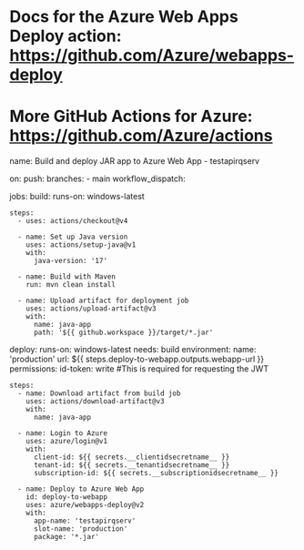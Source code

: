 # Docs for the Azure Web Apps Deploy action: https://github.com/Azure/webapps-deploy
# More GitHub Actions for Azure: https://github.com/Azure/actions

name: Build and deploy JAR app to Azure Web App - testapirqserv

on:
  push:
    branches:
      - main
  workflow_dispatch:

jobs:
  build:
    runs-on: windows-latest

    steps:
      - uses: actions/checkout@v4

      - name: Set up Java version
        uses: actions/setup-java@v1
        with:
          java-version: '17'

      - name: Build with Maven
        run: mvn clean install

      - name: Upload artifact for deployment job
        uses: actions/upload-artifact@v3
        with:
          name: java-app
          path: '${{ github.workspace }}/target/*.jar'

  deploy:
    runs-on: windows-latest
    needs: build
    environment:
      name: 'production'
      url: ${{ steps.deploy-to-webapp.outputs.webapp-url }}
    permissions:
      id-token: write #This is required for requesting the JWT

    steps:
      - name: Download artifact from build job
        uses: actions/download-artifact@v3
        with:
          name: java-app
      
      - name: Login to Azure
        uses: azure/login@v1
        with:
          client-id: ${{ secrets.__clientidsecretname__ }}
          tenant-id: ${{ secrets.__tenantidsecretname__ }}
          subscription-id: ${{ secrets.__subscriptionidsecretname__ }}

      - name: Deploy to Azure Web App
        id: deploy-to-webapp
        uses: azure/webapps-deploy@v2
        with:
          app-name: 'testapirqserv'
          slot-name: 'production'
          package: '*.jar'
          

